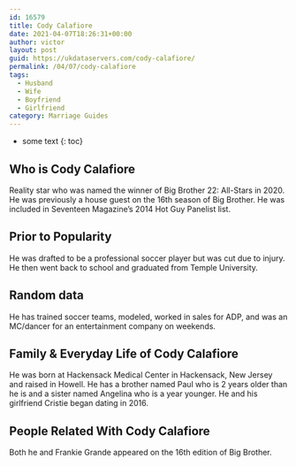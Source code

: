 ```yaml
---
id: 16579
title: Cody Calafiore
date: 2021-04-07T18:26:31+00:00
author: victor
layout: post
guid: https://ukdataservers.com/cody-calafiore/
permalink: /04/07/cody-calafiore
tags:
  - Husband
  - Wife
  - Boyfriend
  - Girlfriend
category: Marriage Guides
---
```


* some text
{: toc}


## Who is Cody Calafiore



Reality star who was named the winner of Big Brother 22: All-Stars in 2020. He was previously a house guest on the 16th season of Big Brother. He was included in Seventeen Magazine&#8217;s 2014 Hot Guy Panelist list.

                
                
                
## Prior to Popularity



He was drafted to be a professional soccer player but was cut due to injury. He then went back to school and graduated from Temple University.

                
                
                
## Random data



He has trained soccer teams, modeled, worked in sales for ADP, and was an MC/dancer for an entertainment company on weekends.

                
                
                
## Family & Everyday Life of Cody Calafiore



He was born at Hackensack Medical Center in Hackensack, New Jersey and raised in Howell. He has a brother named Paul who is 2 years older than he is and a sister named Angelina who is a year younger. He and his girlfriend Cristie began dating in 2016.

                
                
                
## People Related With Cody Calafiore



Both he and Frankie Grande appeared on the 16th edition of Big Brother.

                
              
            
          
          
          